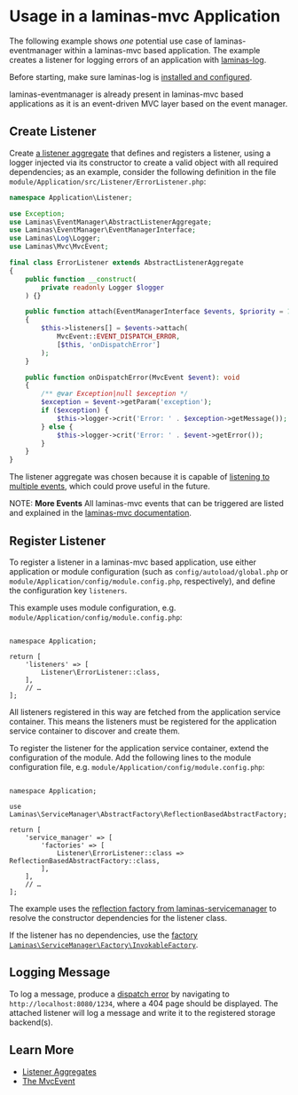 # Usage in a laminas-mvc Application

The following example shows _one_ potential use case of laminas-eventmanager within
a laminas-mvc based application.
The example creates a listener for logging errors of an application with [laminas-log](https://docs.laminas.dev/laminas-log/).

Before starting, make sure laminas-log is [installed and configured](https://docs.laminas.dev/laminas-log/installation/).

laminas-eventmanager is already present in laminas-mvc based applications as it is an event-driven MVC layer based on the event manager.

## Create Listener

Create [a listener aggregate](../aggregates.md) that defines and registers a listener, using a logger injected via its constructor to create a valid object with all required dependencies; as an example, consider the following definition in the file `module/Application/src/Listener/ErrorListener.php`:

```php
namespace Application\Listener;

use Exception;
use Laminas\EventManager\AbstractListenerAggregate;
use Laminas\EventManager\EventManagerInterface;
use Laminas\Log\Logger;
use Laminas\Mvc\MvcEvent;

final class ErrorListener extends AbstractListenerAggregate
{
    public function __construct(
        private readonly Logger $logger
    ) {}

    public function attach(EventManagerInterface $events, $priority = 1): void
    {
        $this->listeners[] = $events->attach(
            MvcEvent::EVENT_DISPATCH_ERROR,
            [$this, 'onDispatchError']
        );
    }

    public function onDispatchError(MvcEvent $event): void
    {
        /** @var Exception|null $exception */
        $exception = $event->getParam('exception');
        if ($exception) {
            $this->logger->crit('Error: ' . $exception->getMessage());
        } else {
            $this->logger->crit('Error: ' . $event->getError());
        }
    }
}
```

The listener aggregate was chosen because it is capable of [listening to multiple events](../aggregates.md#recommendations), which could prove useful in the future.

NOTE: **More Events**
All laminas-mvc events that can be triggered are listed and explained in the [laminas-mvc documentation](https://docs.laminas.dev/laminas-mvc/mvc-event/).

## Register Listener

To register a listener in a laminas-mvc based application, use either application or module configuration (such as `config/autoload/global.php` or `module/Application/config/module.config.php`, respectively), and define the configuration key `listeners`.

This example uses module configuration, e.g. `module/Application/config/module.config.php`:

<pre class="language-php" data-line="4-6"><code>
namespace Application;

return [
    'listeners' => [
        Listener\ErrorListener::class,
    ],
    // …
];
</code></pre>

All listeners registered in this way are fetched from the application service container.
This means the listeners must be registered for the application service container to discover and create them.

To register the listener for the application service container, extend the configuration of the module.
Add the following lines to the module configuration file, e.g. `module/Application/config/module.config.php`:

<pre class="language-php" data-line="3,8"><code>
namespace Application;

use Laminas\ServiceManager\AbstractFactory\ReflectionBasedAbstractFactory;

return [
    'service_manager' => [
        'factories' => [
            Listener\ErrorListener::class => ReflectionBasedAbstractFactory::class,
        ],
    ],
    // …
];
</code></pre>

The example uses the [reflection factory from laminas-servicemanager](https://docs.laminas.dev/laminas-servicemanager/reflection-abstract-factory/) to resolve the constructor dependencies for the listener class.

If the listener has no dependencies, use the [factory `Laminas\ServiceManager\Factory\InvokableFactory`](https://docs.laminas.dev/laminas-servicemanager/configuring-the-service-manager/#factories).

## Logging Message

To log a message, produce a [dispatch error](https://docs.laminas.dev/laminas-mvc/mvc-event/#mvceventevent_dispatch_error-dispatcherror) by navigating to `http://localhost:8080/1234`, where a 404 page should be displayed.
The attached listener will log a message and write it to the registered storage backend(s).

## Learn More

- [Listener Aggregates](../aggregates.md)
- [The MvcEvent](https://docs.laminas.dev/laminas-mvc/mvc-event/)
